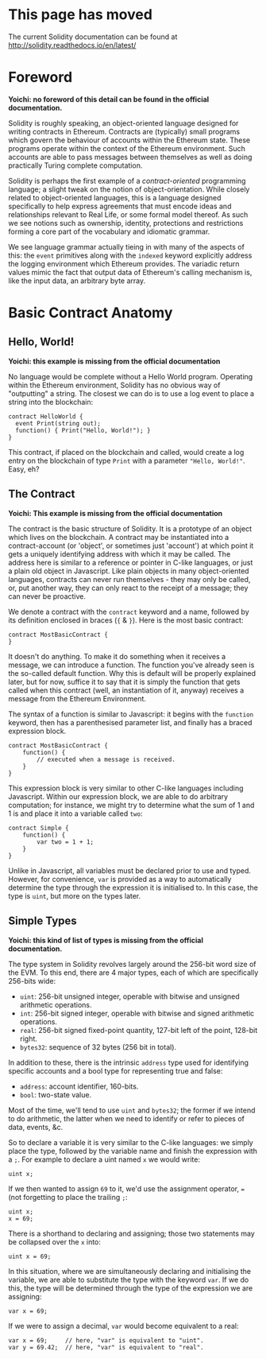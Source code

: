 # This page has moved

The current Solidity documentation can be found at http://solidity.readthedocs.io/en/latest/

# Foreword

**Yoichi: no foreword of this detail can be found in the official documentation.**

Solidity is roughly speaking, an object-oriented language designed for writing contracts in Ethereum. Contracts are (typically) small programs which govern the behaviour of accounts within the Ethereum state. These programs operate within the context of the Ethereum environment. Such accounts are able to pass messages between themselves as well as doing practically Turing complete computation.

Solidity is perhaps the first example of a *contract-oriented* programming language; a slight tweak on the notion of object-orientation. While closely related to object-oriented languages, this is a language designed specifically to help express agreements that must encode ideas and relationships relevant to Real Life, or some formal model thereof. As such we see notions such as ownership, identity, protections and restrictions forming a core part of the vocabulary and idiomatic grammar.

We see language grammar actually tieing in with many of the aspects of this: the `event` primitives along with the `indexed` keyword explicitly address the logging environment which Ethereum provides. The variadic return values mimic the fact that output data of Ethereum's calling mechanism is, like the input data, an arbitrary byte array.

# Basic Contract Anatomy

## Hello, World!

**Yoichi: this example is missing from the official documentation**

No language would be complete without a Hello World program. Operating within the Ethereum environment, Solidity has no obvious way of "outputting" a string. The closest we can do is to use a log event to place a string into the blockchain:

```
contract HelloWorld {
  event Print(string out);
  function() { Print("Hello, World!"); }
}
```

This contract, if placed on the blockchain and called, would create a log entry on the blockchain of type `Print` with a parameter `"Hello, World!"`. Easy, eh?

## The Contract

**Yoichi: This example is missing from the official documentation**

The contract is the basic structure of Solidity. It is a prototype of an object which lives on the blockchain. A contract may be instantiated into a contract-account (or 'object', or sometimes just 'account') at which point it gets a uniquely identifying address with which it may be called. The address here is similar to a reference or pointer in C-like languages, or just a plain old object in Javascript. Like plain objects in many object-oriented languages, contracts can never run themselves - they may only be called, or, put another way, they can only react to the receipt of a message; they can never be proactive.

We denote a contract with the `contract` keyword and a name, followed by its definition enclosed in braces (`{` & `}`). Here is the most basic contract:

```
contract MostBasicContract {
}
```

It doesn't do anything. To make it do something when it receives a message, we can introduce a function. The function you've already seen is the so-called default function. Why this is default will be properly explained later, but for now, suffice it to say that it is simply the function that gets called when this contract (well, an instantiation of it, anyway) receives a message from the Ethereum Environment.

The syntax of a function is similar to Javascript: it begins with the `function` keyword, then has a parenthesised parameter list, and finally has a braced expression block.

```
contract MostBasicContract {
	function() {
		// executed when a message is received.
	}
}
```

This expression block is very similar to other C-like languages including Javascript. Within our expression block, we are able to do arbitrary computation; for instance, we might try to determine what the sum of 1 and 1 is and place it into a variable called `two`:

```
contract Simple {
	function() {
		var two = 1 + 1;
	}
}
```

Unlike in Javascript, all variables must be declared prior to use and typed. However, for convenience, `var` is provided as a way to automatically determine the type through the expression it is initialised to. In this case, the type is `uint`, but more on the types later.

## Simple Types

**Yoichi: this kind of list of types is missing from the official documentation.**

The type system in Solidity revolves largely around the 256-bit word size of the EVM. To this end, there are 4 major types, each of which are specifically 256-bits wide:

- `uint`: 256-bit unsigned integer, operable with bitwise and unsigned arithmetic operations.
- `int`: 256-bit signed integer, operable with bitwise and signed arithmetic operations.
- `real`: 256-bit signed fixed-point quantity, 127-bit left of the point, 128-bit right.
- `bytes32`: sequence of 32 bytes (256 bit in total).

In addition to these, there is the intrinsic `address` type used for identifying specific accounts and a bool type for representing true and false:

- `address`: account identifier, 160-bits.
- `bool`: two-state value.

Most of the time, we'll tend to use `uint` and `bytes32`; the former if we intend to do arithmetic, the latter when we need to identify or refer to pieces of data, events, &c.

So to declare a variable it is very similar to the C-like languages: we simply place the type, followed by the variable name and finish the expression with a `;`. For example to declare a uint named `x` we would write:

```
uint x;
```

If we then wanted to assign `69` to it, we'd use the assignment operator, `=` (not forgetting to place the trailing `;`:

```
uint x;
x = 69;
```

There is a shorthand to declaring and assigning; those two statements may be collapsed over the `x` into:

```
uint x = 69;
```

In this situation, where we are simultaneously declaring and initialising the variable, we are able to substitute the type with the keyword `var`. If we do this, the type will be determined through the type of the expression we are assigning:

```
var x = 69;
```

If we were to assign a decimal, `var` would become equivalent to a real:

```
var x = 69;		// here, "var" is equivalent to "uint".
var y = 69.42;	// here, "var" is equivalent to "real".
```
